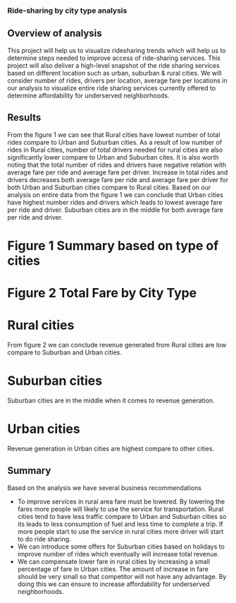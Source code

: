 ### Ride-sharing by city type analysis
## Overview of analysis

This project will help us to visualize ridesharing trends which will help us to determine steps needed to improve access of ride-sharing services. This project will also deliver a high-level snapshot of the ride sharing services based on different location such as urban, suburban & rural cities. We will consider number of rides, drivers per location, average fare per locations in our analysis to visualize entire ride sharing services currently offered to determine affordability for underserved neighborhoods.      
## Results

From the figure 1 we can see that Rural cities have lowest number of total rides compare to Urban and Suburban cities. As a result of low number of rides in Rural cities, number of total drivers needed for rural cities are also significantly lower compare to Urban and Suburban cites. It is also worth noting that the total number of rides and drivers have negative relation with average fare per ride and average fare per driver. Increase in total rides and drivers decreases both average fare per ride and average fare per driver for both Urban and Suburban cities compare to Rural cities. Based on our analysis on entire data from the figure 1 we can conclude that Urban cities have highest number rides and drivers which leads to lowest average fare per ride and driver. Suburban cities are in the middle for both average fare per ride and driver.             

# Figure 1 Summary based on type of cities 
 
# Figure 2 Total Fare by City Type
 
# Rural cities 
From figure 2 we can conclude revenue generated from Rural cities are low compare to Suburban and Urban cities.  
# Suburban cities
Suburban cities are in the middle when it comes to revenue generation.  
# Urban cities
Revenue generation in Urban cities are highest compare to other cities.      

## Summary
Based on the analysis we have several business recommendations
* To improve services in rural area fare must be lowered. By lowering the fares more people will likely to use the service for transportation. Rural cities tend to have less traffic compare to Urban and Suburban cities so its leads to less consumption of fuel and less time to complete a trip. If more people start to use the service in rural cities more driver will start to do ride sharing.
* 	We can introduce some offers for Suburban cities based on holidays to improve number of rides which eventually will increase total revenue.   
*	We can compensate lower fare in rural cities by increasing a small percentage of fare in Urban cities. The amount of increase in fare should be very small so that competitor will not have any advantage. By doing this we can ensure to increase affordability for underserved neighborhoods.  

